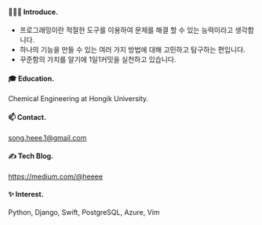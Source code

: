 
#### 🙇🏻‍♀️ Introduce. 

- 프로그래밍이란 적절한 도구를 이용하여 문제를 해결 할 수 있는 능력이라고 생각합니다.
- 하나의 기능을 만들 수 있는 여러 가지 방법에 대해 고민하고 탐구하는 편입니다.
- 꾸준함의 가치를 알기에 1일1커밋을 실천하고 있습니다.

#### 🎓 Education.
Chemical Engineering at Hongik University.

 
#### 📫 Contact.
song.heee.1@gmail.com


#### ✍️ Tech Blog.
https://medium.com/@heeee


#### ✨ Interest.
Python, Django, Swift, PostgreSQL, Azure, Vim
